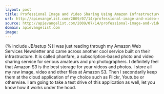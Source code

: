 ```yaml
---
layout: post
title: Professional Image and Video Sharing Using Amazon Infrastructure
url: http://apievangelist.com/2009/07/14/professional-image-and-video-sharing-using-amazon-infrastructure/
source: http://apievangelist.com/2009/07/14/professional-image-and-video-sharing-using-amazon-infrastructure/
domain: apievangelist.com
image: 
---
```

{% include JB/setup %}I was just reading through my Amazon Web Services Newsletter and came across another cool service built on their infrastructure.
It is called phanfare, a subscription-based photo and video sharing service for serious amateurs and pro photographers.
I definitely feel that Amazon S3 is the best storage for your videos and photos. I store all my raw image, video and other files at Amazon S3. Then I secondarily keep them at the cloud application of my choice such as Flickr, Youtube or otherwise.
I am going to take a test drive of this application as well, let you know how it works under the hood.
